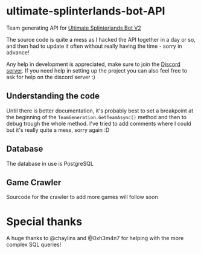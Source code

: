 # ultimate-splinterlands-bot-API
Team generating API for [Ultimate Splinterlands Bot V2](https://github.com/PCJones/Ultimate-Splinterlands-Bot-V2)

The source code is quite a mess as I hacked the API together in a day or so, and then had to update it often without really having the time - sorry in advance!

Any help in development is appreciated, make sure to join the [Discord server](https://discord.gg/hwSr7KNGs9).
If you need help in setting up the project you can also feel free to ask for help on the discord server :)

## Understanding the code
Until there is better documentation, it's probably best to set a breakpoint at the beginning of the `TeamGeneration.GetTeamAsync()` method and then to debug trough the whole method.
I've tried to add comments where I could but it's really quite a mess, sorry again :D

## Database
The database in use is PostgreSQL

## Game Crawler
Sourcode for the crawler to add more games will follow soon

# Special thanks
A huge thanks to @chaylins and @0xh3m4n7 for helping with the more complex SQL queries!
